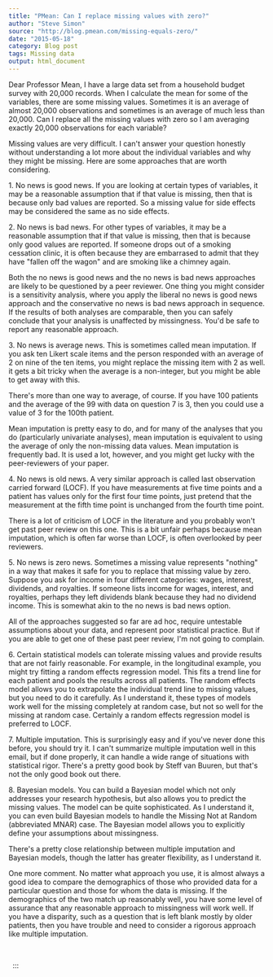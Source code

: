 ```yaml
---
title: "PMean: Can I replace missing values with zero?"
author: "Steve Simon"
source: "http://blog.pmean.com/missing-equals-zero/"
date: "2015-05-18"
category: Blog post
tags: Missing data
output: html_document
---
```


Dear Professor Mean, I have a large data set from a household budget
survey with 20,000 records. When I calculate the mean for some of the
variables, there are some missing values. Sometimes it is an average of
almost 20,000 observations and sometimes is an average of much less than
20,000. Can I replace all the missing values with zero so I am averaging
exactly 20,000 observations for each variable?

<!---More--->

Missing values are very difficult. I can't answer your question honestly
without understanding a lot more about the individual variables and why
they might be missing. Here are some approaches that are worth
considering.

1\. No news is good news. If you are looking at certain types of
variables, it may be a reasonable assumption that if that value is
missing, then that is because only bad values are reported. So a missing
value for side effects may be considered the same as no side effects.

2\. No news is bad news. For other types of variables, it may be a
reasonable assumption that if that value is missing, then that is
because only good values are reported. If someone drops out of a smoking
cessation clinic, it is often because they are embarrased to admit that
they have "fallen off the wagon" and are smoking like a chimney again.

Both the no news is good news and the no news is bad news approaches are
likely to be questioned by a peer reviewer. One thing you might consider
is a sensitivity analysis, where you apply the liberal no news is good
news approach and the conservative no news is bad news approach in
sequence. If the results of both analyses are comparable, then you can
safely conclude that your analysis is unaffected by missingness. You'd
be safe to report any reasonable approach.

3\. No news is average news. This is sometimes called mean imputation. If
you ask ten Likert scale items and the person responded with an average
of 2 on nine of the ten items, you might replace the missing item with 2
as well. it gets a bit tricky when the average is a non-integer, but you
might be able to get away with this.

There's more than one way to average, of course. If you have 100
patients and the average of the 99 with data on question 7 is 3, then
you could use a value of 3 for the 100th patient.

Mean imputation is pretty easy to do, and for many of the analyses that
you do (particularly univariate analyses), mean imputation is equivalent
to using the average of only the non-missing data values. Mean
imputation is frequently bad. It is used a lot, however, and you might
get lucky with the peer-reviewers of your paper.

4\. No news is old news. A very similar approach is called last
observation carried forward (LOCF). If you have measurements at five
time points and a patient has values only for the first four time
points, just pretend that the measurement at the fifth time point is
unchanged from the fourth time point.

There is a lot of criticism of LOCF in the literature and you probably
won't get past peer review on this one. This is a bit unfair perhaps
because mean imputation, which is often far worse than LOCF, is often
overlooked by peer reviewers.

5\. No news is zero news. Sometimes a missing value represents "nothing"
in a way that makes it safe for you to replace that missing value by
zero. Suppose you ask for income in four different categories: wages,
interest, dividends, and royalties. If someone lists income for wages,
interest, and royalties, perhaps they left dividends blank because they
had no dividend income. This is somewhat akin to the no news is bad news
option.

All of the approaches suggested so far are ad hoc, require untestable
assumptions about your data, and represent poor statistical practice.
But if you are able to get one of these past peer review, I'm not going
to complain.

6\. Certain statistical models can tolerate missing values and provide
results that are not fairly reasonable. For example, in the longitudinal
example, you might try fitting a random effects regression model. This
fits a trend line for each patient and pools the results across all
patients. The random effects model allows you to extrapolate the
individual trend line to missing values, but you need to do it
carefully. As I understand it, these types of models work well for the
missing completely at random case, but not so well for the missing at
random case. Certainly a random effects regression model is preferred to
LOCF.

7\. Multiple imputation. This is surprisingly easy and if you've never
done this before, you should try it. I can't summarize multiple
imputation well in this email, but if done properly, it can handle a
wide range of situations with statistical rigor. There's a pretty good
book by Steff van Buuren, but that's not the only good book out there.

8\. Bayesian models. You can build a Bayesian model which not only
addresses your research hypothesis, but also allows you to predict the
missing values. The model can be quite sophisticated. As I understand
it, you can even build Bayesian models to handle the Missing Not at
Random (abbreviated MNAR) case. The Bayesian model allows you to
explicitly define your assumptions about missingness.

There's a pretty close relationship between multiple imputation and
Bayesian models, though the latter has greater flexibility, as I
understand it.

One more comment. No matter what approach you use, it is almost always a
good idea to compare the demographics of those who provided data for a
particular question and those for whom the data is missing. If the
demographics of the two match up reasonably well, you have some level of
assurance that any reasonable approach to missingness will work well. If
you have a disparity, such as a question that is left blank mostly by
older patients, then you have trouble and need to consider a rigorous
approach like multiple imputation.

 

 
:::

